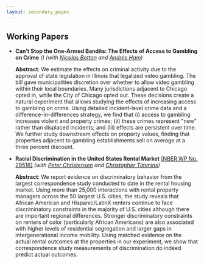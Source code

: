 ```yaml
---
layout: secondary_pages
---
```



## Working Papers


* **Can’t Stop the One-Armed Bandits: The Effects of Access to Gambling on Crime** *()*
	*(with [Nicolas Bottan](https://www.nicolasbottan.com/) and [Andrés Ham](https://andresham.com/))*
	
	**Abstract**:
	We estimate the effects on criminal activity due to the approval of state legislation in Illinois that legalized video gambling. The bill gave municipalities discretion over whether to allow video gambling within their local boundaries. Many jurisdictions adjacent to Chicago opted in, while the City of Chicago opted out. These decisions create a natural experiment that allows studying the effects of increasing access to gambling on crime. Using detailed incident-level crime data and a difference-in-differences strategy, we find that (i) access to gambling increases violent and property crimes; (ii) these crimes represent "new" rather than displaced incidents; and (iii) effects are persistent over time. We further study downstream effects on property values, finding that properties adjacent to gambling establishments sell on average at a three percent discount.


* **Racial Discrimination in the United States Rental Market** [[NBER WP No. 29516]](https://www.nber.org/papers/w29516)
*(with [Peter Christensen](https://www.uiuc-bdeep.org/christensen) and [Christopher Timmins](https://sites.duke.edu/christophertimmins/))*

	**Abstract**:
	We report evidence on discriminatory behavior from the largest correspondence study conducted to date in the rental housing market. Using more than 25,000 interactions with rental property managers across the 50 largest U.S. cities, the study reveals that African American and Hispanic/LatinX renters continue to face discriminatory constraints in the majority of U.S. cities although there are important regional differences. Stronger discriminatory constraints on renters of color (particularly African Americans) are also associated with higher levels of residential segregation and larger gaps in intergenerational income mobility. Using matched evidence on the actual rental outcomes at the properties in our experiment, we show that correspondence study measurements of discrimination do indeed predict actual outcomes.


